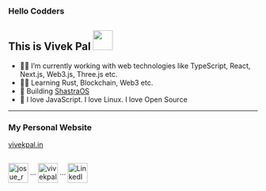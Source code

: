 ### Hello Codders 
## This is Vivek Pal <img src="https://media.giphy.com/media/WUlplcMpOCEmTGBtBW/giphy.gif" width="40">

- 👨‍💻 I’m currently working with web technologies like TypeScript, React, Next.js, Web3.js, Three.js etc.
- 👨‍💻 Learning Rust, Blockchain, Web3 etc.
- 🔨 Building  <a href="https://shastraos.vercel.app">ShastraOS</a>
- 🧡 I love JavaScript. I love Linux. I love Open Source
---

### My Personal Website

<a href="https://vivekpal.in">vivekpal.in</a>

##

<p>
   <a href="https://instagram.com/vivekpal.in/" target="blank"><img align="center" src="https://pluspng.com/img-png/instagram-icon-png-instagram-icon-png-50-px-1600.png" alt="josue_rojasv" height="40" width="40" /></a> ...
 <a href="https://twitter.com/vivekpal0x" target="blank"><img align="center" src="https://upload.wikimedia.org/wikipedia/commons/4/4f/Twitter-logo.svg" alt="vivekpal_" height="40" width="40" /></a> ...
  <a href="https://www.linkedin.com/in/vivekpal1/" target="blank"><img align="center" src="https://cdn4.iconfinder.com/data/icons/neon-social-icons-set/256/social_media_icons_neon_set_256x256_0010_linkedin.png" alt="LinkedIn" height="40" width="40" /></a>
 
</p>


## 
<!---
<p align="center">
  <img src="https://github.com/vivekpal1/vivekpal1/raw/output/github-contribution-grid-snake.svg" alt="snake"></center>
</p>

--- -->

